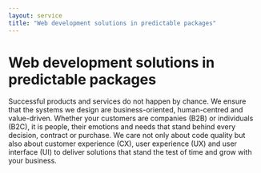 ```yaml
---
layout: service
title: "Web development solutions in predictable packages"
---
```

# Web development solutions in predictable packages
Successful products and services do not happen by chance. We ensure that the systems we design are business-oriented, human-centred and value-driven. Whether your customers are companies (B2B) or individuals (B2C), it is people, their emotions and needs that stand behind every decision, contract or purchase. We care not only about code quality but also about customer experience (CX), user experience (UX) and user interface (UI) to deliver solutions that stand the test of time and grow with your business.